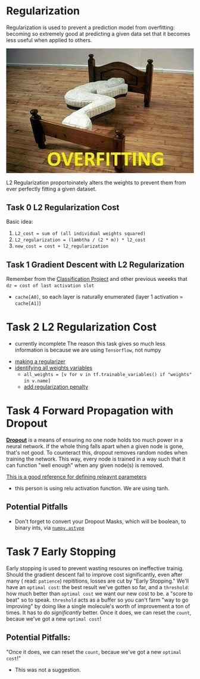 # Regularization

Regularization is used to prevent a prediction model from overfitting: becoming so extremely good at predicting a given data set that it becomes less useful when applied to others.

<img src="https://raw.githubusercontent.com/Jabulani-N/atlas-machine_learning/main/supervised_learning/regularization/images/Overfitting.jpg" alt="Overfitting">

L2 Regularization proportoinately alters the weights to prevent them from ever perfectly fitting a given dataset.

## Task 0 L2 Regularization Cost

Basic idea:
1. `L2_cost = sum of (all individual weights squared)`
2. `L2_regularization = (lambtha / (2 * m)) * l2_cost`
3. `new_cost = cost + l2_regularization`

## Task 1 Gradient Descent with L2 Regularization

Remember from the [Classification Project](https://github.com/Jabulani-N/atlas-machine_learning/blob/main/supervised_learning/classification/13-neural_network.py) and other previous weeeks that `dz = cost of last activation slot`
*  `cache[A0]`, so each layer is naturally enumerated (layer 1 activation = `cache[A1]`)

# Task 2 L2 Regularization Cost
- currently incomplete
The reason this task gives so much less information is because we are using `Tensorflow`, not numpy

* [making a regularizer](https://www.tensorflow.org/api_docs/python/tf/keras/regularizers/L2)
* [identifying all weights variables](https://www.tensorflow.org/api_docs/python/tf/compat/v1/trainable_variables)
  * `all_weights = [v for v in tf.trainable_variables() if "weights" in v.name]`
  * [add regularization penalty](https://www.typeerror.org/docs/tensorflow~1.15/contrib/layers/apply_regularization)

# Task 4 Forward Propagation with Dropout
**[Dropout](https://www.cs.toronto.edu/~hinton/absps/JMLRdropout.pdf)** is a means of ensuring no one node holds too much power in a neural network. If the whole thing falls apart when a given node is gone, that's not good. To counteract this, dropout removes random nodes when training the network. This way, every node is trained in a way such that it can function "well enough" when any given node(s) is removed.

[This is a good reference for defining releavnt parameters](https://stackoverflow.com/questions/46205516/forward-propagation-with-dropout)
* this person is using relu activation function. We are using tanh.

## Potential Pitfalls

* Don't forget to convert your Dropout Masks, which will be boolean, to binary ints, via [`numpy.astype`](https://numpy.org/doc/stable/reference/generated/numpy.ndarray.astype.html)

# Task 7 Early Stopping
Early stopping is used to prevent wasting resoures on ineffective trainig. Should the gradient descent fail to improve cost significantly, even after many ( read: `patience`) repititions, losses are cut by "Early Stopping." We'll have an `optimal cost`: the best result we've gotten so far, and a `threshold`: how much better than `optimal cost` we want our new cost to be. a "score to beat" so to speak. `threshold` acts as a buffer so you can't farm "way to go improving" by doing like a single molecule's worth of improvement a ton of times. It has to do *significantly* better. Once it does, we can reset the `count`, becaue we've got a new `optimal cost`!

## Potential Pitfalls:

"Once it does, we can reset the `count`, becaue we've got a new `optimal cost`!"
* This was not a suggestion.
